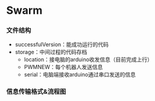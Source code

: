 # Swarm

### 文件结构
- successfulVersion：能成功运行的代码
- storage：中间过程的代码存档
   - location：接电脑的arduino收发信息（目前完成上行）
   - PWMNEW：每个机器人发送信息
   - serial：电脑端接收arduino通过串口发送的信息

### 信息传输格式&流程图
